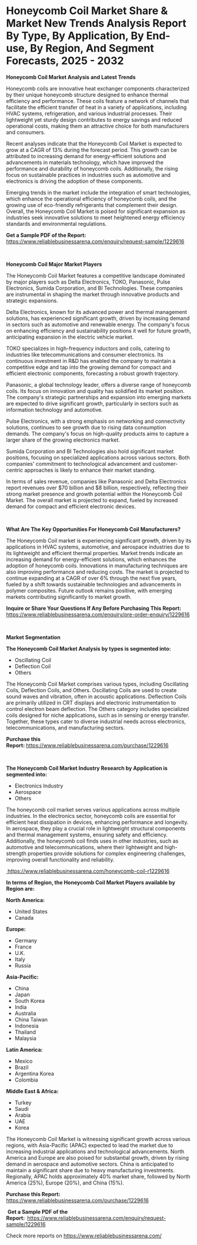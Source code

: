 <p><h1>Honeycomb Coil Market Share & Market New Trends Analysis Report By Type, By Application, By End-use, By Region, And Segment Forecasts, 2025 - 2032</h1></p><p><strong>Honeycomb Coil Market Analysis and Latest Trends</strong></p>
<p><p>Honeycomb coils are innovative heat exchanger components characterized by their unique honeycomb structure designed to enhance thermal efficiency and performance. These coils feature a network of channels that facilitate the efficient transfer of heat in a variety of applications, including HVAC systems, refrigeration, and various industrial processes. Their lightweight yet sturdy design contributes to energy savings and reduced operational costs, making them an attractive choice for both manufacturers and consumers.</p><p>Recent analyses indicate that the Honeycomb Coil Market is expected to grow at a CAGR of 13% during the forecast period. This growth can be attributed to increasing demand for energy-efficient solutions and advancements in materials technology, which have improved the performance and durability of honeycomb coils. Additionally, the rising focus on sustainable practices in industries such as automotive and electronics is driving the adoption of these components.</p><p>Emerging trends in the market include the integration of smart technologies, which enhance the operational efficiency of honeycomb coils, and the growing use of eco-friendly refrigerants that complement their design. Overall, the Honeycomb Coil Market is poised for significant expansion as industries seek innovative solutions to meet heightened energy efficiency standards and environmental regulations.</p></p>
<p><strong>Get a Sample PDF of the Report:&nbsp;</strong> <a href="https://www.reliablebusinessarena.com/enquiry/request-sample/1229616?utm_campaign=2483&utm_medium=2&utm_source=Github&utm_content=ia&utm_term=13022025&utm_id=honeycomb-coil">https://www.reliablebusinessarena.com/enquiry/request-sample/1229616</a></p>
<p>&nbsp;</p>
<p><strong>Honeycomb Coil Major Market Players</strong></p>
<p><p>The Honeycomb Coil Market features a competitive landscape dominated by major players such as Delta Electronics, TOKO, Panasonic, Pulse Electronics, Sumida Corporation, and BI Technologies. These companies are instrumental in shaping the market through innovative products and strategic expansions.</p><p>Delta Electronics, known for its advanced power and thermal management solutions, has experienced significant growth, driven by increasing demand in sectors such as automotive and renewable energy. The company's focus on enhancing efficiency and sustainability positions it well for future growth, anticipating expansion in the electric vehicle market.</p><p>TOKO specializes in high-frequency inductors and coils, catering to industries like telecommunications and consumer electronics. Its continuous investment in R&D has enabled the company to maintain a competitive edge and tap into the growing demand for compact and efficient electronic components, forecasting a robust growth trajectory.</p><p>Panasonic, a global technology leader, offers a diverse range of honeycomb coils. Its focus on innovation and quality has solidified its market position. The company's strategic partnerships and expansion into emerging markets are expected to drive significant growth, particularly in sectors such as information technology and automotive.</p><p>Pulse Electronics, with a strong emphasis on networking and connectivity solutions, continues to see growth due to rising data consumption demands. The company's focus on high-quality products aims to capture a larger share of the growing electronics market.</p><p>Sumida Corporation and BI Technologies also hold significant market positions, focusing on specialized applications across various sectors. Both companies' commitment to technological advancement and customer-centric approaches is likely to enhance their market standing.</p><p>In terms of sales revenue, companies like Panasonic and Delta Electronics report revenues over $70 billion and $8 billion, respectively, reflecting their strong market presence and growth potential within the Honeycomb Coil Market. The overall market is projected to expand, fueled by increased demand for compact and efficient electronic devices.</p></p>
<p>&nbsp;</p>
<p><strong>What Are The Key Opportunities For Honeycomb Coil Manufacturers?</strong></p>
<p><p>The Honeycomb Coil market is experiencing significant growth, driven by its applications in HVAC systems, automotive, and aerospace industries due to its lightweight and efficient thermal properties. Market trends indicate an increasing demand for energy-efficient solutions, which enhances the adoption of honeycomb coils. Innovations in manufacturing techniques are also improving performance and reducing costs. The market is projected to continue expanding at a CAGR of over 6% through the next five years, fueled by a shift towards sustainable technologies and advancements in polymer composites. Future outlook remains positive, with emerging markets contributing significantly to market growth.</p></p>
<p><strong>Inquire or Share Your Questions If Any Before Purchasing This Report:</strong> <a href="https://www.reliablebusinessarena.com/enquiry/pre-order-enquiry/1229616?utm_campaign=2483&utm_medium=2&utm_source=Github&utm_content=ia&utm_term=13022025&utm_id=honeycomb-coil">https://www.reliablebusinessarena.com/enquiry/pre-order-enquiry/1229616</a></p>
<p>&nbsp;</p>
<p><strong>Market Segmentation</strong></p>
<p><strong>The Honeycomb Coil Market Analysis by types is segmented into:</strong></p>
<p><ul><li>Oscillating Coil</li><li>Deflection Coil</li><li>Others</li></ul></p>
<p><p>The Honeycomb Coil Market comprises various types, including Oscillating Coils, Deflection Coils, and Others. Oscillating Coils are used to create sound waves and vibration, often in acoustic applications. Deflection Coils are primarily utilized in CRT displays and electronic instrumentation to control electron beam deflection. The Others category includes specialized coils designed for niche applications, such as in sensing or energy transfer. Together, these types cater to diverse industrial needs across electronics, telecommunications, and manufacturing sectors.</p></p>
<p><strong>Purchase this Report:&nbsp;</strong><a href="https://www.reliablebusinessarena.com/purchase/1229616?utm_campaign=2483&utm_medium=2&utm_source=Github&utm_content=ia&utm_term=13022025&utm_id=honeycomb-coil">https://www.reliablebusinessarena.com/purchase/1229616</a></p>
<p>&nbsp;</p>
<p><strong>The Honeycomb Coil Market Industry Research by Application is segmented into:</strong></p>
<p><ul><li>Electronics Industry</li><li>Aerospace</li><li>Others</li></ul></p>
<p><p>The honeycomb coil market serves various applications across multiple industries. In the electronics sector, honeycomb coils are essential for efficient heat dissipation in devices, enhancing performance and longevity. In aerospace, they play a crucial role in lightweight structural components and thermal management systems, ensuring safety and efficiency. Additionally, the honeycomb coil finds uses in other industries, such as automotive and telecommunications, where their lightweight and high-strength properties provide solutions for complex engineering challenges, improving overall functionality and reliability.</p></p>
<p><a href="https://www.reliablebusinessarena.com/honeycomb-coil-r1229616?utm_campaign=2483&utm_medium=2&utm_source=Github&utm_content=ia&utm_term=13022025&utm_id=honeycomb-coil">&nbsp;https://www.reliablebusinessarena.com/honeycomb-coil-r1229616</a></p>
<p><strong>In terms of Region, the Honeycomb Coil Market Players available by Region are:</strong></p>
<p>
    <p> <strong> North America: </strong>
        <ul>
            <li>United States</li>
            <li>Canada</li>
        </ul>
        </p> 
    <p> <strong> Europe: </strong>
        <ul>
            <li>Germany</li>
            <li>France</li>
            <li>U.K.</li>
            <li>Italy</li>
            <li>Russia</li>
        </ul>
        </p> 
    <p> <strong> Asia-Pacific: </strong>
        <ul>
            <li>China</li>
            <li>Japan</li>
            <li>South Korea</li>
            <li>India</li>
            <li>Australia</li>
            <li>China Taiwan</li>
            <li>Indonesia</li>
            <li>Thailand</li>
            <li>Malaysia</li>
        </ul>
        </p> 
    <p> <strong> Latin America: </strong>
        <ul>
            <li>Mexico</li>
            <li>Brazil</li>
            <li>Argentina Korea</li>
            <li>Colombia</li>
        </ul>
        </p> 
    <p> <strong> Middle East & Africa: </strong>
        <ul>
            <li>Turkey</li>
            <li>Saudi</li>
            <li>Arabia</li>
            <li>UAE</li>
            <li>Korea</li>
        </ul>
    </p>
    </p>
<p><p>The Honeycomb Coil Market is witnessing significant growth across various regions, with Asia-Pacific (APAC) expected to lead the market due to increasing industrial applications and technological advancements. North America and Europe are also poised for substantial growth, driven by rising demand in aerospace and automotive sectors. China is anticipated to maintain a significant share due to heavy manufacturing investments. Regionally, APAC holds approximately 40% market share, followed by North America (25%), Europe (20%), and China (15%).</p></p>
<p><strong>Purchase this Report: </strong><a href="https://www.reliablebusinessarena.com/purchase/1229616?utm_campaign=2483&utm_medium=2&utm_source=Github&utm_content=ia&utm_term=13022025&utm_id=honeycomb-coil">https://www.reliablebusinessarena.com/purchase/1229616</a></p>
<p>&nbsp;<strong>Get a Sample PDF of the Report:&nbsp;&nbsp;</strong><a href="https://www.reliablebusinessarena.com/enquiry/request-sample/1229616?utm_campaign=2483&utm_medium=2&utm_source=Github&utm_content=ia&utm_term=13022025&utm_id=honeycomb-coil">https://www.reliablebusinessarena.com/enquiry/request-sample/1229616</a></p>
<p><strong></strong></p>
<p>Check more reports on <a href="https://www.reliablebusinessarena.com/?utm_campaign=2483&utm_medium=2&utm_source=Github&utm_content=ia&utm_term=13022025&utm_id=honeycomb-coil">https://www.reliablebusinessarena.com/</a></p>